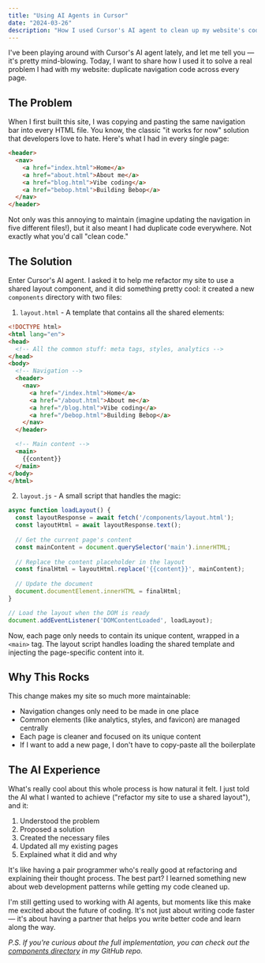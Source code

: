 ```yaml
---
title: "Using AI Agents in Cursor"
date: "2024-03-26"
description: "How I used Cursor's AI agent to clean up my website's code and make it more maintainable"
---
```


I've been playing around with Cursor's AI agent lately, and let me tell you — it's pretty mind-blowing. Today, I want to share how I used it to solve a real problem I had with my website: duplicate navigation code across every page.

## The Problem

When I first built this site, I was copying and pasting the same navigation bar into every HTML file. You know, the classic "it works for now" solution that developers love to hate. Here's what I had in every single page:

```html
<header>
  <nav>
    <a href="index.html">Home</a>
    <a href="about.html">About me</a>
    <a href="blog.html">Vibe coding</a>
    <a href="bebop.html">Building Bebop</a>
  </nav>
</header>
```

Not only was this annoying to maintain (imagine updating the navigation in five different files!), but it also meant I had duplicate code everywhere. Not exactly what you'd call "clean code."

## The Solution

Enter Cursor's AI agent. I asked it to help me refactor my site to use a shared layout component, and it did something pretty cool: it created a new `components` directory with two files:

1. `layout.html` - A template that contains all the shared elements:
```html
<!DOCTYPE html>
<html lang="en">
<head>
  <!-- All the common stuff: meta tags, styles, analytics -->
</head>
<body>
  <!-- Navigation -->
  <header>
    <nav>
      <a href="/index.html">Home</a>
      <a href="/about.html">About me</a>
      <a href="/blog.html">Vibe coding</a>
      <a href="/bebop.html">Building Bebop</a>
    </nav>
  </header>  

  <!-- Main content -->
  <main>
    {{content}}
  </main>
</body>
</html>
```

2. `layout.js` - A small script that handles the magic:
```javascript
async function loadLayout() {
  const layoutResponse = await fetch('/components/layout.html');
  const layoutHtml = await layoutResponse.text();
  
  // Get the current page's content
  const mainContent = document.querySelector('main').innerHTML;
  
  // Replace the content placeholder in the layout
  const finalHtml = layoutHtml.replace('{{content}}', mainContent);
  
  // Update the document
  document.documentElement.innerHTML = finalHtml;
}

// Load the layout when the DOM is ready
document.addEventListener('DOMContentLoaded', loadLayout);
```

Now, each page only needs to contain its unique content, wrapped in a `<main>` tag. The layout script handles loading the shared template and injecting the page-specific content into it.

## Why This Rocks

This change makes my site so much more maintainable:
- Navigation changes only need to be made in one place
- Common elements (like analytics, styles, and favicon) are managed centrally
- Each page is cleaner and focused on its unique content
- If I want to add a new page, I don't have to copy-paste all the boilerplate

## The AI Experience

What's really cool about this whole process is how natural it felt. I just told the AI what I wanted to achieve ("refactor my site to use a shared layout"), and it:
1. Understood the problem
2. Proposed a solution
3. Created the necessary files
4. Updated all my existing pages
5. Explained what it did and why

It's like having a pair programmer who's really good at refactoring and explaining their thought process. The best part? I learned something new about web development patterns while getting my code cleaned up.

I'm still getting used to working with AI agents, but moments like this make me excited about the future of coding. It's not just about writing code faster — it's about having a partner that helps you write better code and learn along the way.

*P.S. If you're curious about the full implementation, you can check out the [components directory](https://github.com/iamkaterpillar/my-website/tree/main/components) in my GitHub repo.* 